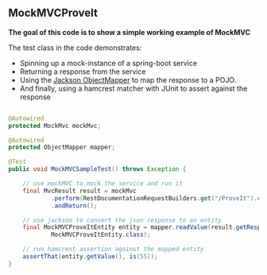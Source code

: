 ## MockMVCProveIt

**The goal of this code is to show a simple working example of MockMVC**

The test class in the code demonstrates:

* Spinning up a mock-instance of a spring-boot service
* Returning a response from the service
* Using the [Jackson ObjectMapper](https://fasterxml.github.io/jackson-databind/javadoc/2.7/com/fasterxml/jackson/databind/ObjectMapper.html) to map the response to a POJO.
* And finally, using a hamcrest matcher with JUnit to assert against the response

```java

@Autowired
protected MockMvc mockMvc;

@Autowired
protected ObjectMapper mapper;

@Test
public void MockMVCSampleTest() throws Exception {

	// use mockMVC to mock the service and run it
	final MvcResult result = mockMvc
			.perform(RestDocumentationRequestBuilders.get("/ProveIt").contentType(MediaType.APPLICATION_JSON))
			.andReturn();

	// use jackson to convert the json response to an entity
	final MockMVCProveItEntity entity = mapper.readValue(result.getResponse().getContentAsString(),
			MockMVCProveItEntity.class);

	// run hamcrest assertion against the mapped entity
	assertThat(entity.getValue(), is(55));
}
```
